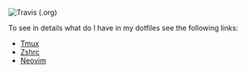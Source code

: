 ![Travis (.org)](https://img.shields.io/travis/jackmiras/dotfiles)

To see in details what do I have in my dotfiles see the following links:
- [Tmux](https://github.com/jackmiras/dotfiles/blob/master/tmux-config/README.md)
- [Zshrc](https://github.com/jackmiras/dotfiles/blob/master/zshrc-config/README.md)
- [Neovim](https://github.com/jackmiras/dotfiles/blob/master/neovim-config/README.md)
